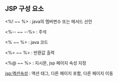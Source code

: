 
## JSP 구성 요소


<%! ~~ %> : java의 멤버변수 또는 메서드 선언

<%-- ~~ --%> : 주석

<% ~~ %> : java 코드

<%= ~~ %> : 반환값 출력

<%@ ~~ %> : 지시문, jsp 페이지 속성 지정

<jsp:액션속성> : 액션 태그, 다른 페이지 포함, 다른 페이지 이동
